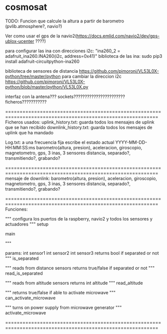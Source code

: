 # cosmosat

TODO:
Funcion que calcule la altura a partir de barometro (pvlib.atmosphere?, navio?)

Ver como usar el gps de la navio2(https://docs.emlid.com/navio2/dev/gps-ublox-ucenter ????)

para configurar las ina con direcciones i2c: "ina260_2 = adafruit_ina260.INA260(i2c, address=0x41)"
biblioteca de las ina: sudo pip3 install adafruit-circuitpython-ina260

biblioteca de sensores de distancia https://github.com/pimoroni/VL53L0X-python/tree/master/python
para cambiar la direccion i2c https://github.com/pimoroni/VL53L0X-python/blob/master/python/VL53L0X.py

interfaz con la antena??? sockets??????????????????????? ficheros???????????

===========================================================================================================
Ficheros usados:
uplink_history.txt: guarda todos los mensajes de uplink que se han recibido
downlink_history.txt: guarda todos los mensajes de uplink que ha mandado

Log.txt: a una frecuencia fija escribe el estado actual
YYYY-MM-DD-HH:MM:SS:ms barometro(altura, presion), aceleracion, giroscopio, magnetometro, gps, 3 inas, 3 sensores distancia, separado?, transmitiendo?, grabando?

===========================================================================================================
mensaje de downlink:
barometro(altura, presion), aceleracion, giroscopio, magnetometro, gps, 3 inas, 3 sensores distancia, separado?, transmitiendo?, grabando?


===========================================================================================================
Funciones:

"""
configura los puertos de la raspberry, navio2 y todos los sensores y actuadores
"""
setup

main

"""

params: int sensor1 int sensor2 int sensor3
returns bool if separated or not
"""
is_separated

"""
reads from distance sensors
returns true/false if separated or not
"""
read_is_separated

"""
reads from altitude sensors
returns int altitude
"""
read_altitude

"""
returns true/false if able to activate microwave
"""
can_activate_microwave

"""
turns on power supply from microwave generator
"""
activate_microwave

===========================================================================================================

